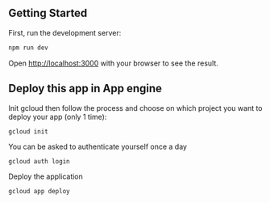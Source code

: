 ## Getting Started

First, run the development server:

```bash
npm run dev
```

Open [http://localhost:3000](http://localhost:3000) with your browser to see the result.


## Deploy this app in App engine

Init gcloud then follow the process and choose on which project you want to deploy your app (only 1 time):
```
gcloud init
```

You can be asked to authenticate yourself once a day
```
gcloud auth login
```

Deploy the application
```
gcloud app deploy
```
